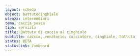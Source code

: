 ```yaml
---
layout: scheda
object: battutecinghiale
utenza: intermediari
tema: caccia_pesca
tipo: servizio
title: Battute di caccia al cinghiale
subtitle: caccia, venatorio, cacciatore, cinghiale, battuta
status: BETA
statusLink: /onboard
---
```

